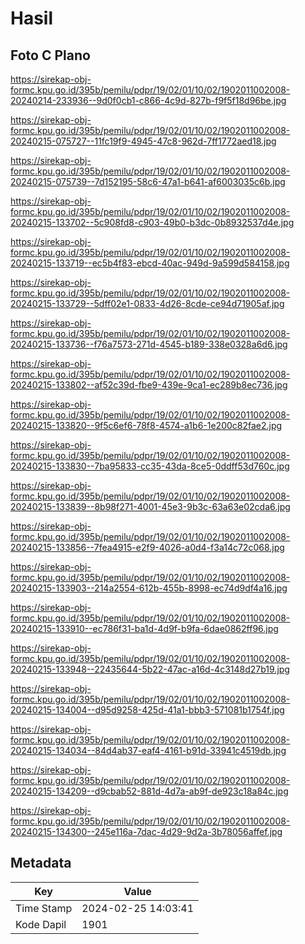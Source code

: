 # Hasil

## Foto C Plano

https://sirekap-obj-formc.kpu.go.id/395b/pemilu/pdpr/19/02/01/10/02/1902011002008-20240214-233936--9d0f0cb1-c866-4c9d-827b-f9f5f18d96be.jpg

https://sirekap-obj-formc.kpu.go.id/395b/pemilu/pdpr/19/02/01/10/02/1902011002008-20240215-075727--11fc19f9-4945-47c8-962d-7ff1772aed18.jpg

https://sirekap-obj-formc.kpu.go.id/395b/pemilu/pdpr/19/02/01/10/02/1902011002008-20240215-075739--7d152195-58c6-47a1-b641-af6003035c6b.jpg

https://sirekap-obj-formc.kpu.go.id/395b/pemilu/pdpr/19/02/01/10/02/1902011002008-20240215-133702--5c908fd8-c903-49b0-b3dc-0b8932537d4e.jpg

https://sirekap-obj-formc.kpu.go.id/395b/pemilu/pdpr/19/02/01/10/02/1902011002008-20240215-133719--ec5b4f83-ebcd-40ac-949d-9a599d584158.jpg

https://sirekap-obj-formc.kpu.go.id/395b/pemilu/pdpr/19/02/01/10/02/1902011002008-20240215-133729--5dff02e1-0833-4d26-8cde-ce94d71905af.jpg

https://sirekap-obj-formc.kpu.go.id/395b/pemilu/pdpr/19/02/01/10/02/1902011002008-20240215-133736--f76a7573-271d-4545-b189-338e0328a6d6.jpg

https://sirekap-obj-formc.kpu.go.id/395b/pemilu/pdpr/19/02/01/10/02/1902011002008-20240215-133802--af52c39d-fbe9-439e-9ca1-ec289b8ec736.jpg

https://sirekap-obj-formc.kpu.go.id/395b/pemilu/pdpr/19/02/01/10/02/1902011002008-20240215-133820--9f5c6ef6-78f8-4574-a1b6-1e200c82fae2.jpg

https://sirekap-obj-formc.kpu.go.id/395b/pemilu/pdpr/19/02/01/10/02/1902011002008-20240215-133830--7ba95833-cc35-43da-8ce5-0ddff53d760c.jpg

https://sirekap-obj-formc.kpu.go.id/395b/pemilu/pdpr/19/02/01/10/02/1902011002008-20240215-133839--8b98f271-4001-45e3-9b3c-63a63e02cda6.jpg

https://sirekap-obj-formc.kpu.go.id/395b/pemilu/pdpr/19/02/01/10/02/1902011002008-20240215-133856--7fea4915-e2f9-4026-a0d4-f3a14c72c068.jpg

https://sirekap-obj-formc.kpu.go.id/395b/pemilu/pdpr/19/02/01/10/02/1902011002008-20240215-133903--214a2554-612b-455b-8998-ec74d9df4a16.jpg

https://sirekap-obj-formc.kpu.go.id/395b/pemilu/pdpr/19/02/01/10/02/1902011002008-20240215-133910--ec786f31-ba1d-4d9f-b9fa-6dae0862ff96.jpg

https://sirekap-obj-formc.kpu.go.id/395b/pemilu/pdpr/19/02/01/10/02/1902011002008-20240215-133948--22435644-5b22-47ac-a16d-4c3148d27b19.jpg

https://sirekap-obj-formc.kpu.go.id/395b/pemilu/pdpr/19/02/01/10/02/1902011002008-20240215-134004--d95d9258-425d-41a1-bbb3-571081b1754f.jpg

https://sirekap-obj-formc.kpu.go.id/395b/pemilu/pdpr/19/02/01/10/02/1902011002008-20240215-134034--84d4ab37-eaf4-4161-b91d-33941c4519db.jpg

https://sirekap-obj-formc.kpu.go.id/395b/pemilu/pdpr/19/02/01/10/02/1902011002008-20240215-134209--d9cbab52-881d-4d7a-ab9f-de923c18a84c.jpg

https://sirekap-obj-formc.kpu.go.id/395b/pemilu/pdpr/19/02/01/10/02/1902011002008-20240215-134300--245e116a-7dac-4d29-9d2a-3b78056affef.jpg


## Metadata

| Key        | Value               |
| ---------- | ------------------- |
| Time Stamp | 2024-02-25 14:03:41 |
| Kode Dapil | 1901                |



